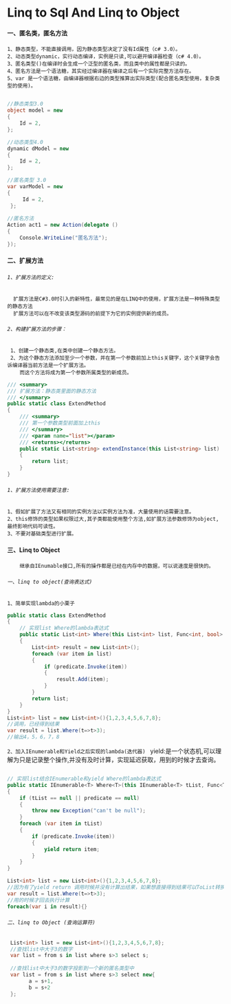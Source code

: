 # Linq to Sql And Linq to Object

#### 一、匿名类，匿名方法

    1、静态类型，不能直接调用，因为静态类型决定了没有Id属性（c# 3.0）。
    2、动态类型dynamic，实行动态编译，实例是只读,可以避开编译器检查（c# 4.0）。
    3、匿名类型()在编译时会生成一个泛型的匿名类，而且类中的属性都是只读的。
    4、匿名方法是一个语法糖，其实经过编译器在编译之后有一个实际完整方法存在。
    5、var 是一个语法糖，由编译器根据右边的类型推算出实际类型(配合匿名类型使用，复杂类型的使用)。
    
``` .cs

//静态类型3.0
object model = new
{
    Id = 2,
};

//动态类型4.0
dynamic dModel = new
{
    Id = 2,
};

//匿名类型 3.0
var varModel = new
{
     Id = 2,
 };
 
//匿名方法
Action act1 = new Action(delegate ()
{
    Console.WriteLine("匿名方法");
});

```


#### 二、扩展方法
###### ```1、扩展方法的定义:```
      
      扩展方法是C#3.0时引入的新特性，最常见的是在LINQ中的使用，扩展方法是一种特殊类型的静态方法
      扩展方法可以在不改变该类型源码的前提下为它的实例提供新的成员。
      
###### ```2、构建扩展方法的步骤：```
    
     1、创建一个静态类,在类中创建一个静态方法。
     2、为这个静态方法添加至少一个参数，并在第一个参数前加上this关键字，这个关键字会告诉编译器当前方法是一个扩展方法。
        而这个方法将成为第一个参数所属类型的新成员。

``` .cs
/// <summary>
/// 扩展方法：静态类里面的静态方法
/// </summary>
public static class ExtendMethod
{
    /// <summary>
    /// 第一个参数类型前面加上this
    /// </summary>
    /// <param name="list"></param>
    /// <returns></returns>
    public static List<string> extendInstance(this List<string> list)
    {
        return list;
    }
}
```
      
###### ```1、扩展方法使用需要注意:```
    1、假如扩展了方法又有相同的实例方法以实例方法为准，大量使用的话需要注意。
    2、this修饰的类型如果权限过大,其子类都能使用整个方法,如扩展方法参数修饰为object,最终影响代码可读性。
    3、不要对基础类型进行扩展。

#### 三、Linq to Object

        继承自IEnumable接口,所有的操作都是已经在内存中的数据，可以说速度是很快的。
        
###### `一、linq to object(查询表达式)`    
 `1、简单实现lambda的小栗子`
``` .cs
public static class ExtendMethod
{
    // 实现list Where的lambda表达式
    public static List<int> Where(this List<int> list, Func<int, bool> predicate)
    {
        List<int> result = new List<int>();
        foreach (var item in list)
        {
            if (predicate.Invoke(item))
            {
                result.Add(item);
            }
        }
        return list;
    }
}
List<int> list = new List<int>(){1,2,3,4,5,6,7,8};
//调用，已经得到结果
var result = list.Where(t=>t>3);
//输出4，5，6，7，8

```
 `2、加入IEnumerable和Yield之后实现的lambda(迭代器) `
        yield:是一个状态机,可以理解为只是记录整个操作,并没有及时计算，实现延迟获取，用到的时候才去查询。

``` .cs

// 实现list结合IEnumerable和yield Where的lambda表达式
public static IEnumerable<T> Where<T>(this IEnumerable<T> tList, Func<T, bool> predicate)
{
    if (tList == null || predicate == null)
    {
        throw new Exception("can't be null");
    }
    foreach (var item in tList)
    {    
        if (predicate.Invoke(item))
        {
            yield return item;
        }
    }
}

List<int> list = new List<int>(){1,2,3,4,5,6,7,8};
//因为有了yield return 调用时候并没有计算出结果，如果想直接得到结果可以ToList转换一下。
var result = list.Where(t=>t>3);
//用的时候才回去执行计算
foreach(var i in result){}
```

###### `二、linq to Object (查询运算符)`
``` .cs
 List<int> list = new List<int>(){1,2,3,4,5,6,7,8};
 //查找list中大于3的数字
 var list = from s in list where s>3 select s;
 
 //查找list中大于3的数字投影到一个新的匿名类型中
 var list = from s in list where s>3 select new{
       a = s+1,
       b = s+2
 };
 

```
